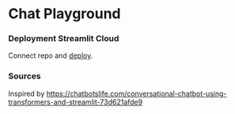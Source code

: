 # Chat Playground

### Deployment Streamlit Cloud
Connect repo and <a href="">deploy</a>.

### Sources

Inspired by https://chatbotslife.com/conversational-chatbot-using-transformers-and-streamlit-73d621afde9